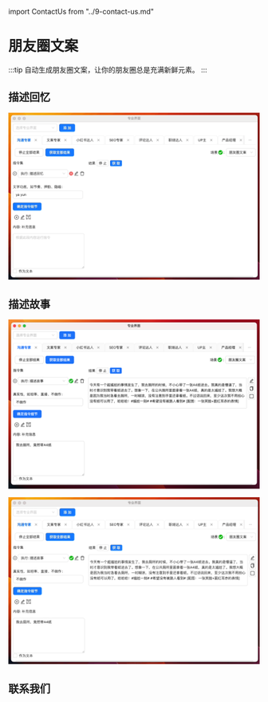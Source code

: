 import ContactUs from "../9-contact-us.md"

# 朋友圈文案

:::tip
自动生成朋友圈文案，让你的朋友圈总是充满新鲜元素。
:::

## 描述回忆

![](./img/6-pengYouQuan/2023-09-22-img-23-demo-pengYouQuan.gif)

## 描述故事

![](./img/6-pengYouQuan/2023-09-22-img-24-demo-pengYouQuan.png)

![](./img/6-pengYouQuan/2023-09-22-img-25-demo-pengYouQuan.gif)

## 联系我们

<ContactUs/>
